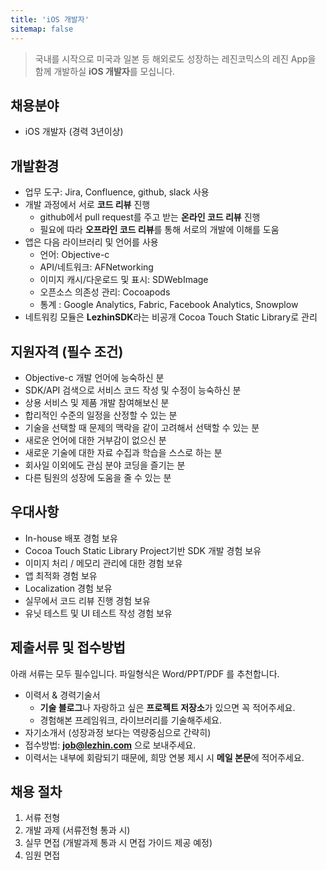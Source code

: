 ```yaml
---
title: 'iOS 개발자'
sitemap: false
---
```

> 국내를 시작으로 미국과 일본 등 해외로도 성장하는 레진코믹스의 레진 App을 함께 개발하실
> **iOS 개발자**를 모십니다.

## 채용분야

- iOS 개발자 (경력 3년이상)

## 개발환경 

- 업무 도구: Jira, Confluence, github, slack 사용
- 개발 과정에서 서로 **코드 리뷰** 진행
  - github에서 pull request를 주고 받는 **온라인 코드 리뷰** 진행
  - 필요에 따라 **오프라인 코드 리뷰**를 통해 서로의 개발에 이해를 도움
- 앱은 다음 라이브러리 및 언어를 사용
  - 언어: Objective-c
  - API/네트워크: AFNetworking
  - 이미지 캐시/다운로드 및 표시: SDWebImage
  - 오픈소스 의존성 관리: Cocoapods
  - 통계 : Google Analytics, Fabric, Facebook Analytics, Snowplow
 - 네트워킹 모듈은 **LezhinSDK**라는 비공개 Cocoa Touch Static Library로 관리

## 지원자격 (필수 조건)

- Objective-c 개발 언어에 능숙하신 분
- SDK/API 검색으로 서비스 코드 작성 및 수정이 능숙하신 분
- 상용 서비스 및 제품 개발 참여해보신 분
- 합리적인 수준의 일정을 산정할 수 있는 분
- 기술을 선택할 때 문제의 맥락을 같이 고려해서 선택할 수 있는 분
- 새로운 언어에 대한 거부감이 없으신 분
- 새로운 기술에 대한 자료 수집과 학습을 스스로 하는 분
- 회사일 이외에도 관심 분야 코딩을 즐기는 분
- 다른 팀원의 성장에 도움을 줄 수 있는 분

## 우대사항

- In-house 배포 경험 보유
- Cocoa Touch Static Library Project기반 SDK 개발 경험 보유
- 이미지 처리 / 메모리 관리에 대한 경험 보유
- 앱 최적화 경험 보유 
- Localization 경험 보유 
- 실무에서 코드 리뷰 진행 경험 보유 
- 유닛 테스트 및 UI 테스트 작성 경험 보유

## 제출서류 및 접수방법

아래 서류는 모두 필수입니다. 파일형식은 Word/PPT/PDF 를 추천합니다.

- 이력서 & 경력기술서 
  - **기술 블로그**나 자랑하고 싶은 **프로젝트 저장소**가 있으면 꼭 적어주세요.
  - 경험해본 프레임워크, 라이브러리를 기술해주세요.
- 자기소개서 (성장과정 보다는 역량중심으로 간략히)
- 접수방법: **job@lezhin.com** 으로 보내주세요.
- 이력서는 내부에 회람되기 때문에, 희망 연봉 제시 시 **메일 본문**에 적어주세요.

## 채용 절차

1. 서류 전형
2. 개발 과제 (서류전형 통과 시)
3. 실무 면접 (개발과제 통과 시 면접 가이드 제공 예정)
4. 임원 면접 
